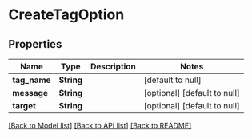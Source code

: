 # CreateTagOption
## Properties

| Name | Type | Description | Notes |
|------------ | ------------- | ------------- | -------------|
| **tag\_name** | **String** |  | [default to null] |
| **message** | **String** |  | [optional] [default to null] |
| **target** | **String** |  | [optional] [default to null] |

[[Back to Model list]](../README.md#documentation-for-models) [[Back to API list]](../README.md#documentation-for-api-endpoints) [[Back to README]](../README.md)

